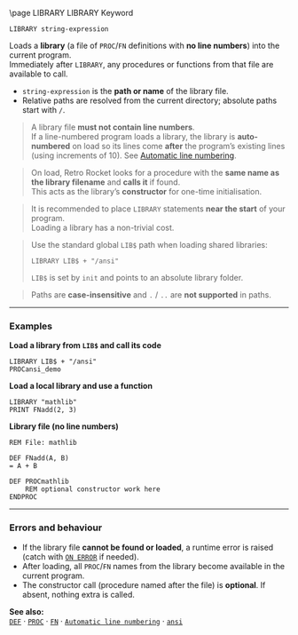 \page LIBRARY LIBRARY Keyword
```basic
LIBRARY string-expression
```

Loads a **library** (a file of `PROC`/`FN` definitions with **no line numbers**) into the current program.  
Immediately after `LIBRARY`, any procedures or functions from that file are available to call.

- `string-expression` is the **path or name** of the library file.
- Relative paths are resolved from the current directory; absolute paths start with `/`.


> A library file **must not contain line numbers**.  
> If a line-numbered program loads a library, the library is **auto-numbered** on load so its lines come **after** the program’s existing lines (using increments of 10). See [Automatic line numbering](https://github.com/brainboxdotcc/retro-rocket/wiki/Automatic-line-numbering).


> On load, Retro Rocket looks for a procedure with the **same name as the library filename** and **calls it** if found.  
> This acts as the library’s **constructor** for one-time initialisation.


> It is recommended to place `LIBRARY` statements **near the start** of your program.  
> Loading a library has a non-trivial cost.


> Use the standard global `LIB$` path when loading shared libraries:
> ```basic
> LIBRARY LIB$ + "/ansi"
> ```
> `LIB$` is set by `init` and points to an absolute library folder.


> Paths are **case-insensitive** and `.` / `..` are **not supported** in paths.

---

### Examples

**Load a library from `LIB$` and call its code**
```basic
LIBRARY LIB$ + "/ansi"
PROCansi_demo
```

**Load a local library and use a function**
```basic
LIBRARY "mathlib"
PRINT FNadd(2, 3)
```

**Library file (no line numbers)**
```basic
REM File: mathlib

DEF FNadd(A, B)
= A + B

DEF PROCmathlib
    REM optional constructor work here
ENDPROC
```

---

### Errors and behaviour
- If the library file **cannot be found or loaded**, a runtime error is raised (catch with [`ON ERROR`](https://github.com/brainboxdotcc/retro-rocket/wiki/ONERROR) if needed).
- After loading, all `PROC`/`FN` names from the library become available in the current program.
- The constructor call (procedure named after the file) is **optional**. If absent, nothing extra is called.

**See also:**  
[`DEF`](https://github.com/brainboxdotcc/retro-rocket/wiki/DEF) ·
[`PROC`](https://github.com/brainboxdotcc/retro-rocket/wiki/PROC) ·
[`FN`](https://github.com/brainboxdotcc/retro-rocket/wiki/FN) ·
[`Automatic line numbering`](https://github.com/brainboxdotcc/retro-rocket/wiki/Automatic-line-numbering) ·
[`ansi`](https://github.com/brainboxdotcc/retro-rocket/wiki/ansi)
